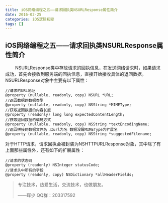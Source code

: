 ```yaml
---
title: iOS网络编程之五——请求回执类NSURLResponse属性简介
date: 2016-02-25
categories: iOS逻辑初窥
tags: []
---
```

## iOS网络编程之五——请求回执类NSURLResponse属性简介

        NSURLResponse类中存放请求的回执信息，在发送网络请求时，如果请求成功，首先会接收到服务端的回执信息，直接开始接收具体的返回数据。NSURLResponse对象中主要有以下属性：

```
//请求的URL地址
@property (nullable, readonly, copy) NSURL *URL;
//返回数据的数据类型
@property (nullable, readonly, copy) NSString *MIMEType;
//获取返回数据的内容长度
@property (readonly) long long expectedContentLength;
//获取返回数据的编码方式
@property (nullable, readonly, copy) NSString *textEncodingName;
//返回拼接的数据文件名 以url为名 数据没醒MIMEType为扩展名
@property (nullable, readonly, copy) NSString *suggestedFilename;
```

对于HTTP请求，请求回执会被封装为NSHTTPURLResponse对象，其中除了有上面那些属性外，还有如下的扩展属性：

```
//请求的状态码
@property (readonly) NSInteger statusCode;
//请求头中所有的字段
@property (readonly, copy) NSDictionary *allHeaderFields;
```

> 专注技术，热爱生活，交流技术，也做朋友。
> 
> ——珲少 QQ群：203317592
